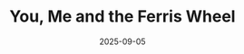 ---
title: "You, Me and the Ferris Wheel"
date: 2025-09-05
description: "Song by Ginosko + Video by omar o'sullivan"
video_url: "https://vimeo.com/24947444?share=copy#t=0"
video_type: "vimeo"
featured: true
featured_date: 2025-09-08T19:31:00Z
order: 1
---